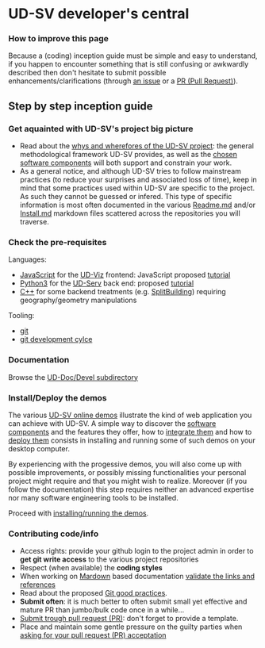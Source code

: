 # UD-SV developer's central <a name="top"></a>

### How to improve this page
Because a (coding) inception guide must be simple and easy to understand, if you happen to encounter something that is still confusing or awkwardly described then don't hesitate to submit possible enhancements/clarifications (through [an issue](https://github.com/MEPP-team/UD-SV/issues) or a [PR (Pull Request)](https://help.github.com/en/articles/about-pull-requests#about-pull-requests)).

## Step by step inception guide

### Get aquainted with UD-SV's project big picture
 * Read about the [whys and wherefores of the UD-SV project](../../Readme.md): the general methodological framework UD-SV provides, as well as the [chosen software components](../../Tools/Readme.md#top) will both support and constrain your work.
 * As a general notice, and although UD-SV tries to follow mainstream practices (to reduce your surprises and associated loss of time), keep in mind that some practices used within UD-SV are specific to the project. As such they cannot be guessed or infered. This type of specific information is most often documented in the various [Readme.md](https://github.com/MEPP-team/UD-Viz/README.md) and/or [Install.md](https://github.com/MEPP-team/UD-Viz/blob/master/install.md) markdown files scattered across the repositories you will traverse.
   
### Check the pre-requisites
Languages:
 * [JavaScript](https://en.wikipedia.org/wiki/JavaScript) for the [UD-Viz](../../Tools/Readme.md#ComponentUD-Viz) frontend: JavaScript proposed [tutorial](https://developer.mozilla.org/fr/docs/Web/JavaScript)
 * [Python3](https://en.wikipedia.org/wiki/Python_(programming_language)) for the [UD-Serv](../../Tools/Readme.md#ComponentUD-Serv) back end: proposed [tutorial](https://developer.mozilla.org/en-US/docs/Glossary/Python)
 * [C++](https://en.wikipedia.org/wiki/C%2B%2B) for some backend treatments (e.g. [SplitBuilding](../../Tools/Readme.md#ComponentUD-ServSplitBuilding)) requiring geography/geometry manipulations<br>

Tooling:
 * [git](ToolGit.md)
 * [git development cylce](DevelopersGithubCycle.md)
   
### Documentation 
Browse the [UD-Doc/Devel subdirectory]()

### Install/Deploy the demos
The various [UD-SV online demos](http://rict.liris.cnrs.fr/index.html) illustrate the kind of web application you can achieve with UD-SV. A simple way to discover the [software components](../../Tools/Readme.md#top) and the features they offer, how to [integrate them](../Architecture/Readme.md#top) and how to [deploy them](../../Install/Readme.md#top) consists in installing and running some of such demos on your desktop computer.

By experiencing with the progessive demos, you will also come up with possible improvements, or possibly missing functionalities your personal project might require and that you might wish to realize.
Moreover (if you follow the documentation) this step requires neither an advanced expertise nor many software engineering tools to be installed.

Proceed with [installing/running the demos](../../Install/Readme.md#how-to-install-demos-out-of-their-integrated-components).

### Contributing code/info
 * Access rights: provide your github login to the project admin in order to **get git write access** to the various project repositories
 * Respect (when available) the **coding styles**
 * When working on [Mardown](https://en.wikipedia.org/wiki/Markdown) based documentation [validate the links and references](DevelopersValidatingMardownLinks.md)
 * Read about the proposed [Git good practices](DevelopersGithubCycle.md).
 * **Submit often**: it is much better to often submit small yet effective and mature PR than jumbo/bulk code once in a while...
 * [Submit trough pull request (PR)](DevelopersGithubCycle.md#submitting-a-pull-request-pr): don't forget to provide a template.
 * Place and maintain some gentle pressure on the guilty parties when [asking for your pull request (PR) acceptation](DevelopersGithubCycle.md#pull-request-pr-acceptance-policy)

